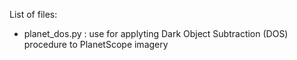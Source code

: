 List of files:

* planet_dos.py : use for applyting Dark Object Subtraction (DOS) procedure to PlanetScope imagery

